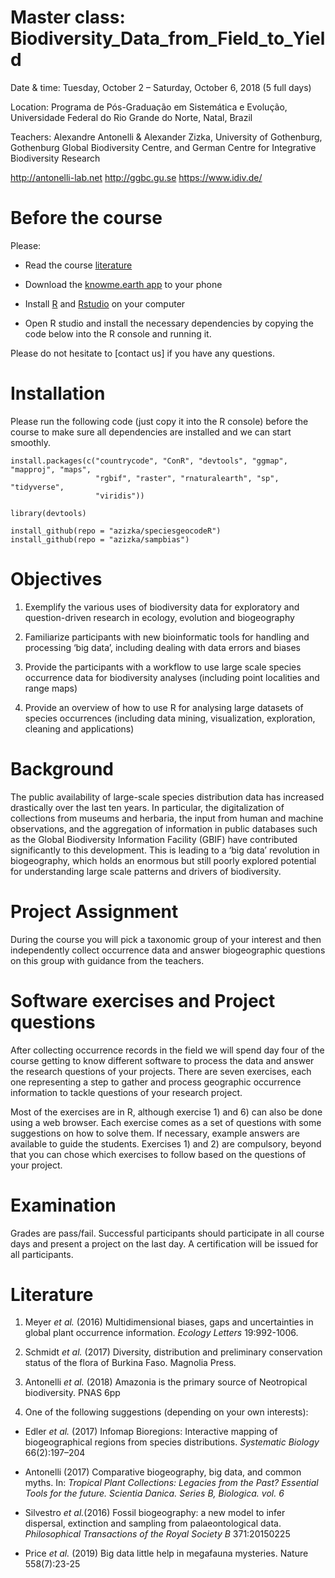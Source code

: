 # Master class: Biodiversity_Data_from_Field_to_Yield

Date & time: Tuesday, October 2 – Saturday, October 6, 2018 (5 full days)

Location: Programa de Pós-Graduação em Sistemática e Evolução, Universidade Federal do Rio Grande do Norte, Natal, Brazil

Teachers: Alexandre Antonelli & Alexander Zizka, University of Gothenburg, Gothenburg Global Biodiversity Centre, and 
German Centre for Integrative Biodiversity Research  

http://antonelli-lab.net   http://ggbc.gu.se    https://www.idiv.de/ 


# Before the course
Please:

* Read the course [literature](https://github.com/azizka/Biodiversity_Data_from_Field_to_Yield#literature)

* Download the [knowme.earth app](https://knowme.earth/) to your phone

* Install [R](https://cran.r-project.org/bin/) and [Rstudio](https://www.rstudio.com/products/rstudio/download/#download) on your computer

* Open R studio and install the necessary dependencies by copying the code below into the R console and running it. 

Please do not hesitate to [contact us] if you have any questions.


# Installation
Please run the following code (just copy it into the R console) before the course to make sure all dependencies are installed and we can start smoothly.

```{r}
install.packages(c("countrycode", "ConR", "devtools", "ggmap", "mapproj", "maps",
                   "rgbif", "raster", "rnaturalearth", "sp", "tidyverse",
                   "viridis"))

library(devtools)

install_github(repo = "azizka/speciesgeocodeR")
install_github(repo = "azizka/sampbias")
```


# Objectives
1.	Exemplify the various uses of biodiversity data for exploratory and question-driven research in ecology, evolution and biogeography 

2.	Familiarize participants with new bioinformatic tools for handling and processing ‘big data’, including dealing with data errors and biases 

3.	Provide the participants with a workflow to use large scale species occurrence data for biodiversity analyses (including point localities and range maps)

4.	Provide an overview of how to use R for analysing large datasets of species occurrences (including data mining, visualization, exploration, cleaning and applications)


# Background
The public availability of large-scale species distribution data has increased drastically over the last ten years. In particular, the digitalization of collections from museums and herbaria, the input from human and machine observations, and the aggregation of information in public databases such as the Global Biodiversity Information Facility (GBIF) have contributed significantly to this development. This is leading to a ‘big data’ revolution in biogeography, which holds an enormous but still poorly explored potential for understanding large scale patterns and drivers of biodiversity. 


# Project Assignment
During the course you will pick a taxonomic group of your interest and then independently collect occurrence data and answer biogeographic questions on this group with guidance from the teachers.


# Software exercises and Project questions
After collecting occurrence records in the field we will spend day four of the course getting to know different software to process the data and answer the research questions of your projects. There are seven exercises, each one representing a step to gather and process geographic occurrence information to tackle questions of your research project. 

Most of the exercises are in R, although exercise 1) and 6) can also be done using a web browser. Each exercise comes as a set of questions with some suggestions on how to solve them. If necessary, example answers are available to guide the students. Exercises 1) and 2) are compulsory, beyond that you can chose which exercises to follow based on the questions of your project.


# Examination
Grades are pass/fail. Successful participants should participate in all course days and present a project on the last day. A certification will be issued for all participants.


# Literature
1. Meyer *et al.* (2016) Multidimensional biases, gaps and uncertainties in global plant occurrence information. *Ecology Letters* 19:992-1006.

2. Schmidt *et al.* (2017) Diversity, distribution and preliminary conservation status of the flora of Burkina Faso. Magnolia Press.

3. Antonelli *et al.* (2018) Amazonia is the primary source of Neotropical biodiversity. PNAS 6pp

4. One of the following suggestions (depending on your own interests):

* Edler *et al.* (2017) Infomap Bioregions: Interactive mapping of biogeographical regions from species distributions. *Systematic Biology* 66(2):197–204

* Antonelli (2017) Comparative biogeography, big data, and common myths. In: *Tropical Plant Collections: Legacies from the Past? Essential Tools for the future. Scientia Danica. Series B, Biologica. vol. 6*

* Silvestro *et al.*(2016) Fossil biogeography: a new model to infer dispersal, extinction and sampling from palaeontological data. *Philosophical Transactions of the Royal Society B* 371:20150225

* Price *et al.* (2019) Big data little help in megafauna mysteries. Nature 558(7):23-25
